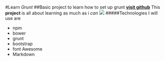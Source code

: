#Learn _Grunt_
##Basic project to learn how to set up grunt
[**visit github**](www.github.com)
This **project** is all about learning as much as i _can_
![](http://www.bubblews.com/assets/images/news/959953390_1374303766.jpg)
#####Technologies I will use are
* npm
* bower
* grunt
* bootstrap
* font Awesome
* Markdown